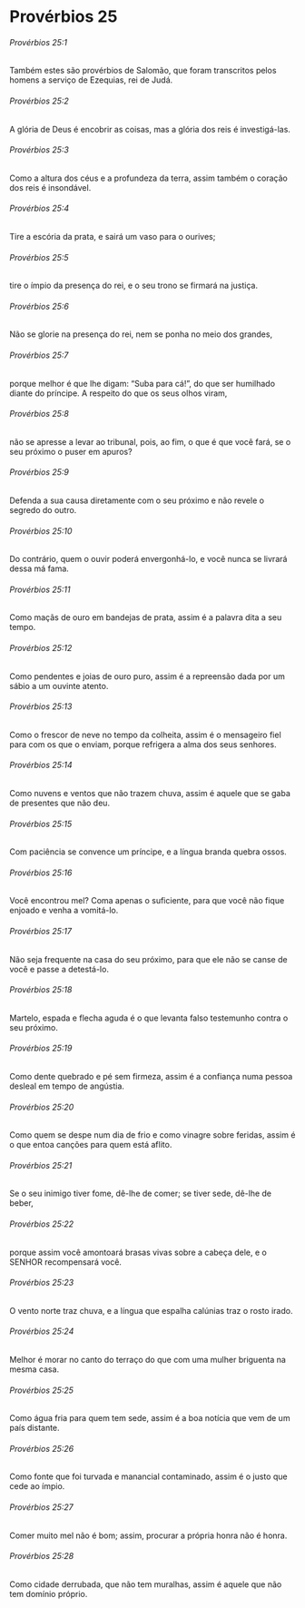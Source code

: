 # Provérbios 25

###### Provérbios 25:1

Também estes são provérbios de Salomão, que foram transcritos pelos homens a serviço de Ezequias, rei de Judá.

###### Provérbios 25:2

A glória de Deus é encobrir as coisas, mas a glória dos reis é investigá-las.

###### Provérbios 25:3

Como a altura dos céus e a profundeza da terra, assim também o coração dos reis é insondável.

###### Provérbios 25:4

Tire a escória da prata, e sairá um vaso para o ourives;

###### Provérbios 25:5

tire o ímpio da presença do rei, e o seu trono se firmará na justiça.

###### Provérbios 25:6

Não se glorie na presença do rei, nem se ponha no meio dos grandes,

###### Provérbios 25:7

porque melhor é que lhe digam: “Suba para cá!”, do que ser humilhado diante do príncipe. A respeito do que os seus olhos viram,

###### Provérbios 25:8

não se apresse a levar ao tribunal, pois, ao fim, o que é que você fará, se o seu próximo o puser em apuros?

###### Provérbios 25:9

Defenda a sua causa diretamente com o seu próximo e não revele o segredo do outro.

###### Provérbios 25:10

Do contrário, quem o ouvir poderá envergonhá-lo, e você nunca se livrará dessa má fama.

###### Provérbios 25:11

Como maçãs de ouro em bandejas de prata, assim é a palavra dita a seu tempo.

###### Provérbios 25:12

Como pendentes e joias de ouro puro, assim é a repreensão dada por um sábio a um ouvinte atento.

###### Provérbios 25:13

Como o frescor de neve no tempo da colheita, assim é o mensageiro fiel para com os que o enviam, porque refrigera a alma dos seus senhores.

###### Provérbios 25:14

Como nuvens e ventos que não trazem chuva, assim é aquele que se gaba de presentes que não deu.

###### Provérbios 25:15

Com paciência se convence um príncipe, e a língua branda quebra ossos.

###### Provérbios 25:16

Você encontrou mel? Coma apenas o suficiente, para que você não fique enjoado e venha a vomitá-lo.

###### Provérbios 25:17

Não seja frequente na casa do seu próximo, para que ele não se canse de você e passe a detestá-lo.

###### Provérbios 25:18

Martelo, espada e flecha aguda é o que levanta falso testemunho contra o seu próximo.

###### Provérbios 25:19

Como dente quebrado e pé sem firmeza, assim é a confiança numa pessoa desleal em tempo de angústia.

###### Provérbios 25:20

Como quem se despe num dia de frio e como vinagre sobre feridas, assim é o que entoa canções para quem está aflito.

###### Provérbios 25:21

Se o seu inimigo tiver fome, dê-lhe de comer; se tiver sede, dê-lhe de beber,

###### Provérbios 25:22

porque assim você amontoará brasas vivas sobre a cabeça dele, e o SENHOR recompensará você.

###### Provérbios 25:23

O vento norte traz chuva, e a língua que espalha calúnias traz o rosto irado.

###### Provérbios 25:24

Melhor é morar no canto do terraço do que com uma mulher briguenta na mesma casa.

###### Provérbios 25:25

Como água fria para quem tem sede, assim é a boa notícia que vem de um país distante.

###### Provérbios 25:26

Como fonte que foi turvada e manancial contaminado, assim é o justo que cede ao ímpio.

###### Provérbios 25:27

Comer muito mel não é bom; assim, procurar a própria honra não é honra.

###### Provérbios 25:28

Como cidade derrubada, que não tem muralhas, assim é aquele que não tem domínio próprio.

